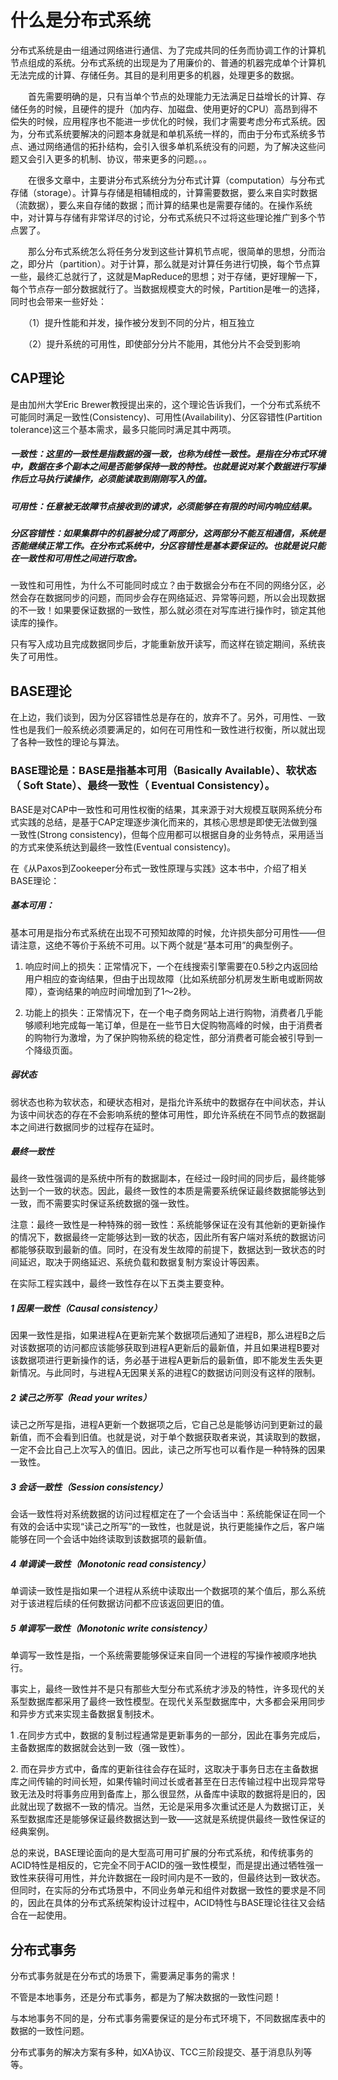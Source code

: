 # 什么是分布式系统

分布式系统是由一组通过网络进行通信、为了完成共同的任务而协调工作的计算机节点组成的系统。分布式系统的出现是为了用廉价的、普通的机器完成单个计算机无法完成的计算、存储任务。其目的是利用更多的机器，处理更多的数据。

　　首先需要明确的是，只有当单个节点的处理能力无法满足日益增长的计算、存储任务的时候，且硬件的提升（加内存、加磁盘、使用更好的CPU）高昂到得不偿失的时候，应用程序也不能进一步优化的时候，我们才需要考虑分布式系统。因为，分布式系统要解决的问题本身就是和单机系统一样的，而由于分布式系统多节点、通过网络通信的拓扑结构，会引入很多单机系统没有的问题，为了解决这些问题又会引入更多的机制、协议，带来更多的问题。。。

　　在很多文章中，主要讲分布式系统分为分布式计算（computation）与分布式存储（storage）。计算与存储是相辅相成的，计算需要数据，要么来自实时数据（流数据），要么来自存储的数据；而计算的结果也是需要存储的。在操作系统中，对计算与存储有非常详尽的讨论，分布式系统只不过将这些理论推广到多个节点罢了。

　　那么分布式系统怎么将任务分发到这些计算机节点呢，很简单的思想，分而治之，即分片（partition）。对于计算，那么就是对计算任务进行切换，每个节点算一些，最终汇总就行了，这就是MapReduce的思想；对于存储，更好理解一下，每个节点存一部分数据就行了。当数据规模变大的时候，Partition是唯一的选择，同时也会带来一些好处：

　　（1）提升性能和并发，操作被分发到不同的分片，相互独立

　　（2）提升系统的可用性，即使部分分片不能用，其他分片不会受到影响

## CAP理论

是由加州大学Eric Brewer教授提出来的，这个理论告诉我们，一个分布式系统不可能同时满足一致性(Consistency)、可用性(Availability)、分区容错性(Partition tolerance)这三个基本需求，最多只能同时满足其中两项。

##### 一致性：这里的一致性是指数据的强一致，也称为线性一致性。是指在分布式环境中，数据在多个副本之间是否能够保持一致的特性。也就是说对某个数据进行写操作后立马执行读操作，必须能读取到刚刚写入的值。

##### 可用性：任意被无故障节点接收到的请求，必须能够在有限的时间内响应结果。

##### 分区容错性：如果集群中的机器被分成了两部分，这两部分不能互相通信，系统是否能继续正常工作。在分布式系统中，分区容错性是基本要保证的。也就是说只能在一致性和可用性之间进行取舍。

一致性和可用性，为什么不可能同时成立？由于数据会分布在不同的网络分区，必然会存在数据同步的问题，而同步会存在网络延迟、异常等问题，所以会出现数据的不一致！如果要保证数据的一致性，那么就必须在对写库进行操作时，锁定其他读库的操作。

只有写入成功且完成数据同步后，才能重新放开读写，而这样在锁定期间，系统丧失了可用性。

## BASE理论

在上边，我们谈到，因为分区容错性总是存在的，放弃不了。另外，可用性、一致性也是我们一般系统必须要满足的，如何在可用性和一致性进行权衡，所以就出现了各种一致性的理论与算法。

### BASE理论是：BASE是指基本可用（Basically Available）、软状态（ Soft State）、最终一致性（ Eventual Consistency）。

BASE是对CAP中一致性和可用性权衡的结果，其来源于对大规模互联网系统分布式实践的总结，是基于CAP定理逐步演化而来的，其核心思想是即使无法做到强一致性(Strong consistency)，但每个应用都可以根据自身的业务特点，采用适当的方式来使系统达到最终一致性(Eventual consistency)。

在《从Paxos到Zookeeper分布式一致性原理与实践》这本书中，介绍了相关BASE理论：

##### 基本可用：

基本可用是指分布式系统在出现不可预知故障的时候，允许损失部分可用性——但请注意，这绝不等价于系统不可用。以下两个就是“基本可用”的典型例子。

1. 响应时间上的损失：正常情况下，一个在线搜索引擎需要在0.5秒之内返回给用户相应的查询结果，但由于出现故障（比如系统部分机房发生断电或断网故障），查询结果的响应时间增加到了1～2秒。

2. 功能上的损失：正常情况下，在一个电子商务网站上进行购物，消费者几乎能够顺利地完成每一笔订单，但是在一些节日大促购物高峰的时候，由于消费者的购物行为激增，为了保护购物系统的稳定性，部分消费者可能会被引导到一个降级页面。

##### 弱状态

弱状态也称为软状态，和硬状态相对，是指允许系统中的数据存在中间状态，并认为该中间状态的存在不会影响系统的整体可用性，即允许系统在不同节点的数据副本之间进行数据同步的过程存在延时。

##### 最终一致性

最终一致性强调的是系统中所有的数据副本，在经过一段时间的同步后，最终能够达到一个一致的状态。因此，最终一致性的本质是需要系统保证最终数据能够达到一致，而不需要实时保证系统数据的强一致性。

注意：最终一致性是一种特殊的弱一致性：系统能够保证在没有其他新的更新操作的情况下，数据最终一定能够达到一致的状态，因此所有客户端对系统的数据访问都能够获取到最新的值。同时，在没有发生故障的前提下，数据达到一致状态的时间延迟，取决于网络延迟、系统负载和数据复制方案设计等因素。

在实际工程实践中，最终一致性存在以下五类主要变种。

##### 1 因果一致性（Causal consistency）

因果一致性是指，如果进程A在更新完某个数据项后通知了进程B，那么进程B之后对该数据项的访问都应该能够获取到进程A更新后的最新值，并且如果进程B要对该数据项进行更新操作的话，务必基于进程A更新后的最新值，即不能发生丢失更新情况。与此同时，与进程A无因果关系的进程C的数据访问则没有这样的限制。

##### 2 读己之所写（Read your writes）

读己之所写是指，进程A更新一个数据项之后，它自己总是能够访问到更新过的最新值，而不会看到旧值。也就是说，对于单个数据获取者来说，其读取到的数据，一定不会比自己上次写入的值旧。因此，读己之所写也可以看作是一种特殊的因果一致性。

##### 3 会话一致性（Session consistency）

会话一致性将对系统数据的访问过程框定在了一个会话当中：系统能保证在同一个有效的会话中实现“读己之所写”的一致性，也就是说，执行更能操作之后，客户端能够在同一个会话中始终读取到该数据项的最新值。

##### 4 单调读一致性（Monotonic read consistency）

单调读一致性是指如果一个进程从系统中读取出一个数据项的某个值后，那么系统对于该进程后续的任何数据访问都不应该返回更旧的值。

##### 5 单调写一致性（Monotonic write consistency）

单调写一致性是指，一个系统需要能够保证来自同一个进程的写操作被顺序地执行。

事实上，最终一致性并不是只有那些大型分布式系统才涉及的特性，许多现代的关系型数据库都采用了最终一致性模型。在现代关系型数据库中，大多都会采用同步和异步方式来实现主备数据复制技术。

1 .在同步方式中，数据的复制过程通常是更新事务的一部分，因此在事务完成后，主备数据库的数据就会达到一致（强一致性）。

2. 而在异步方式中，备库的更新往往会存在延时，这取决于事务日志在主备数据库之间传输的时间长短，如果传输时间过长或者甚至在日志传输过程中出现异常导致无法及时将事务应用到备库上，那么很显然，从备库中读取的数据将是旧的，因此就出现了数据不一致的情况。当然，无论是采用多次重试还是人为数据订正，关系型数据库还是能够保证最终数据达到一致——这就是系统提供最终一致性保证的经典案例。

总的来说，BASE理论面向的是大型高可用可扩展的分布式系统，和传统事务的ACID特性是相反的，它完全不同于ACID的强一致性模型，而是提出通过牺牲强一致性来获得可用性，并允许数据在一段时间内是不一致的，但最终达到一致状态。但同时，在实际的分布式场景中，不同业务单元和组件对数据一致性的要求是不同的，因此在具体的分布式系统架构设计过程中，ACID特性与BASE理论往往又会结合在一起使用。

## 分布式事务

分布式事务就是在分布式的场景下，需要满足事务的需求！

不管是本地事务，还是分布式事务，都是为了解决数据的一致性问题！

与本地事务不同的是，分布式事务需要保证的是分布式环境下，不同数据库表中的数据的一致性问题。

分布式事务的解决方案有多种，如XA协议、TCC三阶段提交、基于消息队列等等。
